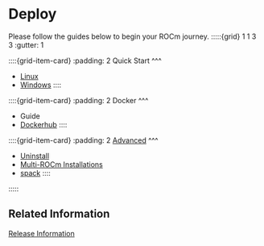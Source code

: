 # Deploy
Please follow the guides below to begin your ROCm journey.
:::::{grid} 1 1 3 3
:gutter: 1

::::{grid-item-card} 
:padding: 2 
Quick Start
^^^
 * [Linux](quick_start)
 * [Windows](gpu_os_support)
::::

::::{grid-item-card} 
:padding: 2
Docker
^^^
 * Guide
 * [Dockerhub](https://hub.docker.com/u/rocm/#!)
::::

::::{grid-item-card} 
:padding: 2
[Advanced](advanced)
^^^
 * [Uninstall](advanced/uninstall)
 * [Multi-ROCm Installations](advanced/multi)
 * [spack](advanced/spack)
::::

:::::
## Related Information
[Release Information](release)